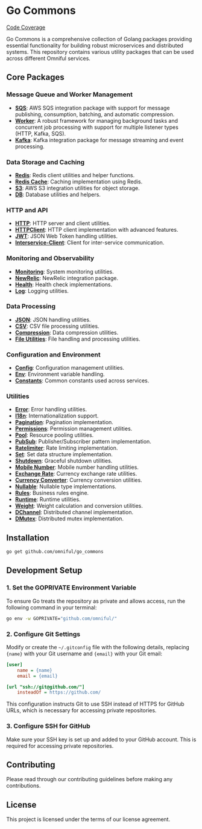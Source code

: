 # **Go Commons**

[Code Coverage](https://raw.githubusercontent.com/omniful/go_commons/badges/.badges/master/coverage.svg)

Go Commons is a comprehensive collection of Golang packages providing essential functionality for building robust microservices and distributed systems. This repository contains various utility packages that can be used across different Omniful services.

## Core Packages

### Message Queue and Worker Management
- [**SQS**](./sqs/): AWS SQS integration package with support for message publishing, consumption, batching, and automatic compression.
- [**Worker**](./worker/): A robust framework for managing background tasks and concurrent job processing with support for multiple listener types (HTTP, Kafka, SQS).
- [**Kafka**](./kafka/): Kafka integration package for message streaming and event processing.

### Data Storage and Caching
- [**Redis**](./redis/): Redis client utilities and helper functions.
- [**Redis Cache**](./redis_cache/): Caching implementation using Redis.
- [**S3**](./s3/): AWS S3 integration utilities for object storage.
- [**DB**](./db/): Database utilities and helpers.

### HTTP and API
- [**HTTP**](./http/): HTTP server and client utilities.
- [**HTTPClient**](./httpclient/): HTTP client implementation with advanced features.
- [**JWT**](./jwt/): JSON Web Token handling utilities.
- [**Interservice-Client**](./interservice-client/): Client for inter-service communication.

### Monitoring and Observability
- [**Monitoring**](./monitoring/): System monitoring utilities.
- [**NewRelic**](./newrelic/): NewRelic integration package.
- [**Health**](./health/): Health check implementations.
- [**Log**](./log/): Logging utilities.

### Data Processing
- [**JSON**](./json/): JSON handling utilities.
- [**CSV**](./csv/): CSV file processing utilities.
- [**Compression**](./compression/): Data compression utilities.
- [**File Utilities**](./file_utilities/): File handling and processing utilities.

### Configuration and Environment
- [**Config**](./config/): Configuration management utilities.
- [**Env**](./env/): Environment variable handling.
- [**Constants**](./constants/): Common constants used across services.

### Utilities
- [**Error**](./error/): Error handling utilities.
- [**I18n**](./i18n/): Internationalization support.
- [**Pagination**](./pagination/): Pagination implementation.
- [**Permissions**](./permissions/): Permission management utilities.
- [**Pool**](./pool/): Resource pooling utilities.
- [**PubSub**](./pubsub/): Publisher/Subscriber pattern implementation.
- [**Ratelimiter**](./ratelimiter/): Rate limiting implementation.
- [**Set**](./set/): Set data structure implementation.
- [**Shutdown**](./shutdown/): Graceful shutdown utilities.
- [**Mobile Number**](./mobile_number/): Mobile number handling utilities.
- [**Exchange Rate**](./exchange_rate/): Currency exchange rate utilities.
- [**Currency Converter**](./currencyconverter/): Currency conversion utilities.
- [**Nullable**](./nullable/): Nullable type implementations.
- [**Rules**](./rules/): Business rules engine.
- [**Runtime**](./runtime/): Runtime utilities.
- [**Weight**](./weight/): Weight calculation and conversion utilities.
- [**DChannel**](./dchannel/): Distributed channel implementation.
- [**DMutex**](./dmutex/): Distributed mutex implementation.

## Installation

```bash
go get github.com/omniful/go_commons
```

## Development Setup

### 1. Set the GOPRIVATE Environment Variable
To ensure Go treats the repository as private and allows access, run the following command in your terminal:

```bash
go env -w GOPRIVATE="github.com/omniful/"
```

### 2. Configure Git Settings
Modify or create the `~/.gitconfig` file with the following details, replacing `{name}` with your Git username and `{email}` with your Git email:

```ini
[user]
    name = {name}
    email = {email}

[url "ssh://git@github.com/"]
    insteadOf = https://github.com/
```

This configuration instructs Git to use SSH instead of HTTPS for GitHub URLs, which is necessary for accessing private repositories.

### 3. Configure SSH for GitHub
Make sure your SSH key is set up and added to your GitHub account. This is required for accessing private repositories.

## Contributing

Please read through our contributing guidelines before making any contributions.

## License

This project is licensed under the terms of our license agreement.
